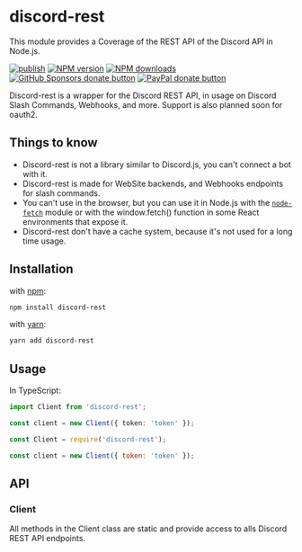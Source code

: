 # discord-rest

This module provides a Coverage of the REST API of the Discord API in Node.js. 

[![publish](https://github.com/garder500/discord-rest/actions/workflows/npm-publish.yml/badge.svg)](https://github.com/garder500/discord-rest/actions/workflows/npm-publish.yml)
<span class="badge-npmversion"><a href="https://npmjs.org/package/discord-rest" title="View this project on NPM"><img src="https://img.shields.io/npm/v/discord-rest.svg" alt="NPM version" /></a></span>
<span class="badge-npmdownloads"><a href="https://npmjs.org/package/discord-rest" title="View this project on NPM"><img src="https://img.shields.io/npm/dm/discord-rest.svg" alt="NPM downloads" /></a></span>
<br class="badge-separator" />
<span class="badge-githubsponsors"><a href="https://github.com/sponsors/garder500" title="Donate to this project using GitHub Sponsors"><img src="https://img.shields.io/badge/github-donate-yellow.svg" alt="GitHub Sponsors donate button" /></a></span>
<span class="badge-paypal"><a href="https://paypal.me/bcbotcreator" title="Donate to this project using Paypal"><img src="https://img.shields.io/badge/paypal-donate-yellow.svg" alt="PayPal donate button" /></a></span>

Discord-rest is a wrapper for the Discord REST API, in usage on Discord Slash Commands, Webhooks, and more.
Support is also planned soon for oauth2.

## Things to know

- Discord-rest is not a library similar to Discord.js, you can't connect a bot with it.
- Discord-rest is made for WebSite backends, and Webhooks endpoints for slash commands.
- You can't use in the browser, but you can use it in Node.js with the [`node-fetch`](https://npmjs.com/package/node-fetch) module or with the window.fetch() function in some React environments that expose it.
- Discord-rest don't have a cache system, because it's not used for a long time usage. 

## Installation

with [npm](https://npmjs.org/):

```sh
npm install discord-rest
```

with [yarn](https://yarnpkg.com/):

```sh
yarn add discord-rest
```

## Usage

In TypeScript:

```ts
import Client from 'discord-rest';

const client = new Client({ token: 'token' });
```

```js
const Client = require('discord-rest');

const client = new Client({ token: 'token' });
```

## API

### Client

All methods in the Client class are static and provide access to alls Discord REST API endpoints.
